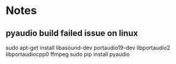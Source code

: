 # Notes

## pyaudio build failed issue on linux
sudo apt-get install libasound-dev portaudio19-dev libportaudio2 libportaudiocpp0 ffmpeg
sudo pip install pyaudio
